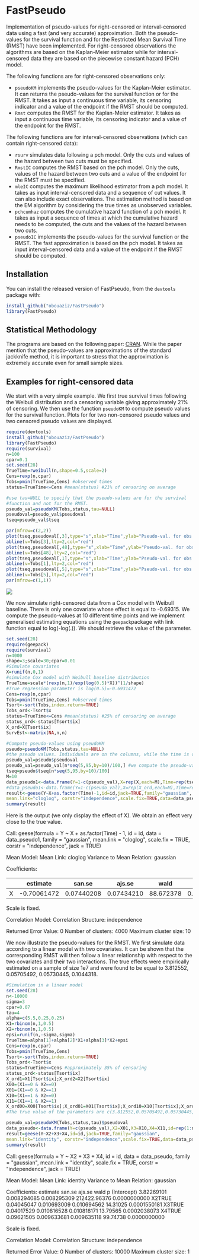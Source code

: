 
# FastPseudo

<!-- badges: start -->

Implementation of pseudo-values for right-censored or interval-censored data using 
a fast (and very accurate) approximation. Both the pseudo-values for the survival function
and for the Restricted Mean Survival Time (RMST) have been implemented. For right-censored 
observations the algorithms are based on the Kaplan-Meier estimator while for interval-censored 
data they are based on the piecewise constant hazard (PCH) model.

The following functions are for right-censored observations only: 

- `pseudoKM` implements the pseudo-values for the Kaplan-Meier estimator. It can returns the pseudo-values for 
the survival function or for the RMST. It takes as input a continuous time variable, its censoring indicator 
and a value of the endpoint if the RMST should be computed.
- `Rmst` computes the RMST for the Kaplan-Meier estimator. It takes as input a continuous time variable, its censoring indicator
and a value of the endpoint for the RMST. 

The following functions are for interval-censored observations (which can contain right-censored data):
- `rsurv` simulates data following a pch model. Only the cuts and values of the hazard between two cuts must be specified.
- `RmstIC` computes the RMST based on the pch model. Only the cuts, values of the hazard between two cuts and 
a value of the endpoint for the RMST must be specified.
- `mleIC` computes the maximum likelihood estimator from a pch model. It takes as input interval-censored data and a sequence 
of cut values. It can also include exact observations. The estimation method is based on the EM algorithm by considering the true 
times as unobserved variables.
- `pchcumhaz` computes the cumulative hazard function of a pch model. It takes as input a sequence of times at which the 
cumulative hazard needs to be computed, the cuts and the values of the hazard between two cuts.
- `pseudoIC` implements the pseudo-values for the survival function or the RMST. The fast approximation is based on the pch model. It takes as input interval-censored data and a value of the endpoint if the RMST should be computed.

## Installation

You can install the released version of FastPseudo, from the `devtools` package with:

``` r
install_github("obouaziz/FastPseudo")
library(FastPseudo)
```

## Statistical Methodology

The programs are based on the following paper: [CRAN](https://CRAN.R-project.org). 
While the paper mention that the pseudo-values are approximations of the standard 
jackknife method, it is important to stress that the approximation is extremely 
accurate even for small sample sizes.

## Examples for right-censored data

We start with a very simple example. We first true survival times following the Weibull 
distribution and a censoring variable giving approximately $21\%$ of censoring. We 
then use the function `pseudoKM` to compute pseudo values for the survival function. Plots for 
for two non-censored pseudo values and two censored pseudo values are displayed.

``` r
require(devtools)
install_github("obouaziz/FastPseudo")
library(FastPseudo)
require(survival)
n=100
cpar=0.1
set.seed(28)
TrueTime=rweibull(n,shape=0.5,scale=2)
Cens=rexp(n,cpar)
Tobs=pmin(TrueTime,Cens) #observed times
status=TrueTime<=Cens #mean(status) #21% of censoring on average

#use tau=NULL to specify that the pseudo-values are for the survival
#function and not for the RMST.
pseudo_val=pseudoKM(Tobs,status,tau=NULL)
pseudoval=pseudo_val$pseudoval
tseq=pseudo_val$tseq

par(mfrow=c(2,2))
plot(tseq,pseudoval[,3],type="s",xlab="Time",ylab="Pseudo-val. for obs. 3")
abline(v=Tobs[3],lty=2,col="red")
plot(tseq,pseudoval[,48],type="s",xlab="Time",ylab="Pseudo-val. for obs. 48")
abline(v=Tobs[48],lty=2,col="red")
plot(tseq,pseudoval[,1],type="s",xlab="Time",ylab="Pseudo-val. for obs. 1")
abline(v=Tobs[1],lty=2,col="red")
plot(tseq,pseudoval[,5],type="s",xlab="Time",ylab="Pseudo-val. for obs. 5")
abline(v=Tobs[5],lty=2,col="red")
par(mfrow=c(1,1))
```

![](Image/pseudoObs.png)


We now simulate right-censored data from a Cox model with Weibull baseline. There 
is only one covariate whose effect is equal to -0.69315. We compute the pseudo-values 
at 10 different time points and we implement generalised estimating equations using the 
`geepack`package with link function equal to log(-log(.)). We should retrieve the 
value of the parameter.
``` r
set.seed(28)
require(geepack)
require(survival)
n=4000
shape=3;scale=30;cpar=0.01
#Simulate covariates
X=runif(n,0,1)
#simulate Cox model with Weibull baseline distribution
TrueTime=scale*(rexp(n,1)/exp(log(0.5)*X))^(1/shape)
#True regression parameter is log(0.5)=-0.6931472
Cens=rexp(n,cpar)
Tobs=pmin(TrueTime,Cens) #observed times
Tsort<-sort(Tobs,index.return=TRUE)
Tobs_ord<-Tsort$x
status=TrueTime<=Cens #mean(status) #25% of censoring on average
status_ord<-status[Tsort$ix]
X_ord=X[Tsort$ix]
SurvEst<-matrix(NA,n,n)

#Compute pseudo-values using pseudoKM
pseudo=pseudoKM(Tobs,status,tau=NULL)
#the pseudo values. Individuals are on the columns, while the time is on the rows.
pseudo_val=pseudo$pseudoval 
pseudo_val=pseudo_val[n*seq(5,95,by=10)/100,] #we compute the pseudo-values for 10 times
tseq=pseudo$tseq[n*seq(5,95,by=10)/100]
M=10
data_pseudo1<-data.frame(Y=1-c(pseudo_val),X=rep(X,each=M),Time=rep(tseq,n),id=rep(1:n,each=M))
#data_pseudo1<-data.frame(Y=1-c(pseudo_val),X=rep(X_ord,each=M),Time=rep(tseq,n),id=rep(1:n,each=M))
result<-geese(Y~X+as.factor(Time)-1,id=id,jack=TRUE,family="gaussian",
mean.link="cloglog", corstr="independence",scale.fix=TRUE,data=data_pseudo1)
summary(result)
```

Here is the output (we only display the effect of X). We obtain an effect very 
close to the true value.

Call:
geese(formula = Y ~ X + as.factor(Time) - 1, id = id, data = data_pseudo1, 
    family = "gaussian", mean.link = "cloglog", scale.fix = TRUE, 
    corstr = "independence", jack = TRUE)

Mean Model:
 Mean Link:                 cloglog 
 Variance to Mean Relation: gaussian 

 Coefficients:

|               | estimate    |     san.se |     ajs.se  |   wald   |        p
| ------------- |:----:|:----:|:----:|:----:|:----:| 
X               | -0.70061472 | 0.07440208 | 0.07434210  | 88.672378| 0.000000e+00 


Scale is fixed.

Correlation Model:
 Correlation Structure:     independence 

Returned Error Value:    0 
Number of clusters:   4000   Maximum cluster size: 10 

We now illustrate the pseudo-values for the RMST. We first simulate data according to 
a linear model with two covariates. It can be shown that the corresponding RMST will 
then follow a linear relationship with respect to the two covariates and their 
two interactions. The true effects were empirically estimated on a sample of size 
1e7 and were found to be equal to 3.812552, 0.05705492, 0.05730445, 0.1044318.

``` r
#Simulation in a linear model
set.seed(28)
n<-10000
sigma=3
cpar=0.07
tau=4
alpha=c(5.5,0.25,0.25)
X1=rbinom(n,1,0.5)
X2=rbinom(n,1,0.5)
epsi=runif(n,-sigma,sigma)
TrueTime=alpha[1]+alpha[2]*X1+alpha[3]*X2+epsi
Cens=rexp(n,cpar)
Tobs=pmin(TrueTime,Cens)
Tsort<-sort(Tobs,index.return=TRUE)
Tobs_ord<-Tsort$x
status=TrueTime<=Cens #approximately 35% of censoring
status_ord<-status[Tsort$ix]
X_ord1=X1[Tsort$ix];X_ord2=X2[Tsort$ix]
X00=(X1==0 & X2==0)
X01=(X1==0 & X2==1)
X10=(X1==1 & X2==0)
X11=(X1==1 & X2==1)
X_ord00=X00[Tsort$ix];X_ord01=X01[Tsort$ix];X_ord10=X10[Tsort$ix];X_ord11=X11[Tsort$ix]
#The true value of the parameters are c(3.812552,0.05705492,0.05730445,0.1044318)

pseudo_val=pseudoKM(Tobs,status,tau)$pseudoval
data_pseudo<-data.frame(Y=c(pseudo_val),X2=X01,X3=X10,X4=X11,id=rep(1:n))
result=geese(Y~X2+X3+X4,id=id,jack=TRUE,family="gaussian",
mean.link="identity", corstr="independence",scale.fix=TRUE,data=data_pseudo)
summary(result)
```

Call:
geese(formula = Y ~ X2 + X3 + X4, id = id, data = data_pseudo, 
    family = "gaussian", mean.link = "identity", scale.fix = TRUE, 
    corstr = "independence", jack = TRUE)

Mean Model:
 Mean Link:                 identity 
 Variance to Mean Relation: gaussian 

 Coefficients:
              estimate      san.se      ajs.se         wald            p
(Intercept) 3.82269101 0.008294085 0.008295309 212422.96376 0.0000000000
X2TRUE      0.04045047 0.010693009 0.010694562     14.31025 0.0001550181
X3TRUE      0.04017529 0.010816528 0.010818171     13.79565 0.0002038073
X4TRUE      0.09621505 0.009633681 0.009635118     99.74738 0.0000000000

Scale is fixed.

Correlation Model:
 Correlation Structure:     independence 

Returned Error Value:    0 
Number of clusters:   10000   Maximum cluster size: 1 



<!-- badges: end -->
